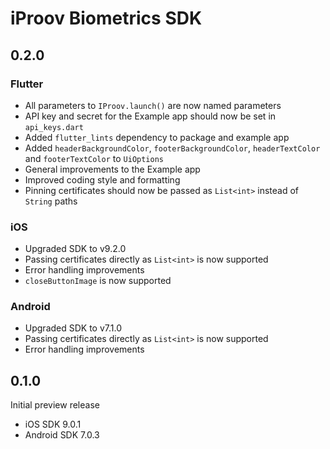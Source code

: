 # iProov Biometrics SDK

## 0.2.0

### Flutter

* All parameters to `IProov.launch()` are now named parameters
* API key and secret for the Example app should now be set in `api_keys.dart`
* Added `flutter_lints` dependency to package and example app
* Added `headerBackgroundColor`, `footerBackgroundColor`, `headerTextColor` and `footerTextColor` to `UiOptions`
* General improvements to the Example app
* Improved coding style and formatting
* Pinning certificates should now be passed as `List<int>` instead of `String` paths

### iOS

* Upgraded SDK to v9.2.0
* Passing certificates directly as `List<int>` is now supported
* Error handling improvements
* `closeButtonImage` is now supported

### Android

* Upgraded SDK to v7.1.0
* Passing certificates directly as `List<int>` is now supported
* Error handling improvements

## 0.1.0

Initial preview release

* iOS SDK 9.0.1
* Android SDK 7.0.3